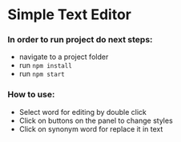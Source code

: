 # Simple Text Editor

### In order to run project do next steps:
+ navigate to a project  folder
+ run `npm install`
+ run `npm start`

### How to use: 
+ Select word for editing by double click
+ Click on buttons on the panel to change styles
+ Click on synonym word for replace it in text
